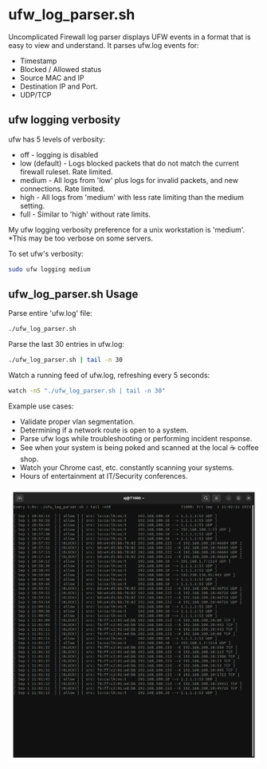 # ufw_log_parser.sh
Uncomplicated Firewall log parser displays UFW events in a format that is easy to view and understand. 
It parses ufw.log events for:
* Timestamp 
* Blocked / Allowed status
* Source MAC and IP
* Destination IP and Port.
* UDP/TCP    

## ufw logging verbosity 
ufw has 5 levels of verbosity: 
* off - logging is disabled 
* low (default) - Logs blocked packets that do not match the current firewall ruleset. Rate limited. 
* medium - All logs from 'low' plus logs for invalid packets, and new connections. Rate limited.  
* high - All logs from 'medium' with less rate limiting than the medium setting.   
* full - Similar to 'high' without rate limits. 
 
My ufw logging verbosity preference for a unix workstation is 'medium'. *This may be too verbose on some servers. 

To set ufw's verbosity: 
```Bash
sudo ufw logging medium
```


## ufw_log_parser.sh Usage

Parse entire 'ufw.log' file:
```Bash
./ufw_log_parser.sh
```

Parse the last 30 entries in ufw.log:
```Bash
./ufw_log_parser.sh | tail -n 30
```

Watch a running feed of ufw.log, refreshing every 5 seconds: 
```Bash
watch -n5 "./ufw_log_parser.sh | tail -n 30"
```

Example use cases:
* Validate proper vlan segmentation.
* Determining if a network route is open to a system. 
* Parse ufw logs while troubleshooting or performing incident response.  
* See when your system is being poked and scanned at the local ☕ coffee shop.
* Watch your Chrome cast, etc. constantly scanning your systems. 
* Hours of entertainment at IT/Security conferences. 

![alt text](https://github.com/ArronJablonowski/ufw_log_parser/blob/main/ufw_parser.png?raw=true)
